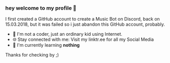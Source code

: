 ### hey welcome to my profile 👋

I first created a GitHub account to create a Music Bot on Discord, back on 15.03.2018, but it was failed so i just abandon this GitHub account, probably.

- 👤 I'm not a coder, just an ordinary kid using Internet.
- 🌐 Stay connected with me: Visit my linktr.ee for all my Social Media
- 🌱 I'm currently learning **nothing**



Thanks for checking by ;)

<!--
**starshyosu/starshyosu** is a ✨ _special_ ✨ repository because its `README.md` (this file) appears on your GitHub profile.

Here are some ideas to get you started:

- 🔭 I’m currently working on ...
- 🌱 I’m currently learning ...
- 👯 I’m looking to collaborate on ...
- 🤔 I’m looking for help with ...
- 💬 Ask me about ...
- 📫 How to reach me: ...
- 😄 Pronouns: ...
- ⚡ Fun fact: ...
-->
